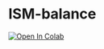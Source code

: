# ISM-balance

[![Open In Colab](https://colab.research.google.com/assets/colab-badge.svg)](https://colab.research.google.com/github/OshriFatkiev/ISM-balance/blob/main/The%20Vertical%20Scaleheight%20of%20the%20Interstellar%20Medium.ipynb)
